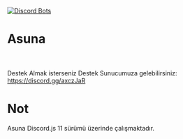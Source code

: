  [![Discord Bots](https://top.gg/api/widget/689171084867665989.svg)](https://top.gg/bot/689171084867665989)
 
  # Asuna
<br><br>
Destek Almak isterseniz Destek Sunucumuza gelebilirsiniz: https://discord.gg/axczJaR

   # Not
Asuna Discord.js 11 sürümü üzerinde çalışmaktadır.
